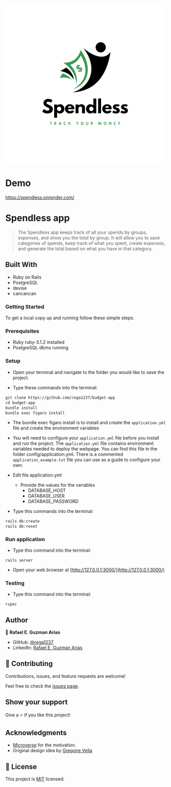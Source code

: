 ![](./app/assets/images/logo.png)

# Demo

https://spendless.onrender.com/

# Spendless app

> The Spendless app keeps track of all your spends by groups, expenses, and show you the total by group. It will allow you to save categories of spends, keep track of what you spent, create expenses, and generate the total based on what you have in that category.

## Built With

- Ruby on Rails
- PostgreSQL
- devise
- cancancan

### Getting Started

To get a local copy up and running follow these simple steps:

### Prerequisites

- Ruby ruby-3.1.2 installed
- PostgreSQL dbms running

### Setup

- Open your terminal and navigate to the folder you would like to save the project.

- Type these commands into the terminal:

```
git clone https://github.com/rega1237/budget-app
cd budget-app
bundle install
bundle exec figaro install
```
- The bundle exec figaro install is to install and create the `application.yml` file and create the environment variables
- You will need to configure your  `application.yml` file before you install and run the project. The `application.yml` file contains environment variables needed to deploy the webpage. You can find this file in the folder config/application.yml. There is a commented `application_example.txt` file you can use as a guide to configure your own.

- Edit file application.yml

  - Provide the values for the variables
    - DATABASE_HOST
    - DATABASE_USER
    - DATABASE_PASSWORD

- Type this commands into the terminal:

```
rails db:create
rails db:reset
```

### Run application

- Type this command into the terminal:

```
rails server
```

- Open your web browser at [http://127.0.0.1:3000/](http://127.0.0.1:3000/)

### Testing

- Type this command into the terminal:

```
rspec
```

## Author

👤 **Rafael E. Guzman Arias**

- GitHub: [@rega1237](https://github.com/rega1237)
- LinkedIn: [Rafael E. Guzman Arias](https://www.linkedin.com/in/rafael-eduardo-guzman/)

## 🤝 Contributing

Contributions, issues, and feature requests are welcome!

Feel free to check the [issues page](../../issues/).

## Show your support

Give a ⭐️ if you like this project!

## Acknowledgments

- [Microverse](https://www.microverse.org/) for the motivation.
- Original design idea by [Gregoire Vella](https://www.behance.net/gregoirevella)

## 📝 License

This project is [MIT](./MIT.md) licensed.
